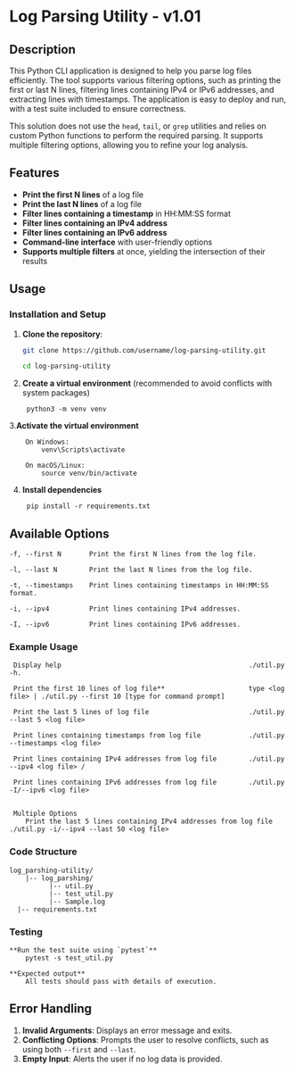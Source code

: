 # Log Parsing Utility - v1.01

## Description

This Python CLI application is designed to help you parse log files efficiently. 
The tool supports various filtering options, such as printing the first or last N lines, filtering lines containing IPv4 or IPv6 addresses, 
and extracting lines with timestamps. The application is easy to deploy and run, with a test suite included to ensure correctness.

This solution does not use the `head`, `tail`, or `grep` utilities and relies on custom Python functions to perform the required parsing. 
It supports multiple filtering options, allowing you to refine your log analysis.

## Features

- **Print the first N lines** of a log file
- **Print the last N lines** of a log file
- **Filter lines containing a timestamp** in HH:MM:SS format
- **Filter lines containing an IPv4 address**
- **Filter lines containing an IPv6 address**
- **Command-line interface** with user-friendly options
- **Supports multiple filters** at once, yielding the intersection of their results

## Usage

### Installation and Setup

1. **Clone the repository**:
   ```bash
   git clone https://github.com/username/log-parsing-utility.git
   
   cd log-parsing-utility

2. **Create a virtual environment** (recommended to avoid conflicts with system packages)

        python3 -m venv venv

3.**Activate the virtual environment**

    	On Windows:
    		venv\Scripts\activate
    	
    	On macOS/Linux:
    		source venv/bin/activate
		
4. **Install dependencies**

	    pip install -r requirements.txt
	
##  Available Options

    -f, --first N       Print the first N lines from the log file.
    
    -l, --last N	    Print the last N lines from the log file.
   
    -t, --timestamps	Print lines containing timestamps in HH:MM:SS format.
    
    -i, --ipv4	        Print lines containing IPv4 addresses.
    
    -I, --ipv6	        Print lines containing IPv6 addresses.


### Example Usage
	
     Display help                                               ./util.py -h.
    
     Print the first 10 lines of log file**                     type <log file> | ./util.py --first 10 [type for command prompt]
     
     Print the last 5 lines of log file                         ./util.py --last 5 <log file>
     
     Print lines containing timestamps from log file            ./util.py --timestamps <log file>
     
     Print lines containing IPv4 addresses from log file        ./util.py --ipv4 <log file> /
     
     Print lines containing IPv6 addresses from log file        ./util.py -I/--ipv6 <log file>
		

     Multiple Options
	    Print the last 5 lines containing IPv4 addresses from log file        ./util.py -i/--ipv4 --last 50 <log file>

###    Code Structure
    log_parshing-utility/
		|-- log_parshing/
			  |-- util.py				     
			  |-- test_util.py		     
			  |-- Sample.log			    
	  |-- requirements.txt		   

### Testing
    **Run the test suite using `pytest`**
        pytest -s test_util.py
            
    **Expected output**
        All tests should pass with details of execution.
	
## Error Handling
1. **Invalid Arguments**: Displays an error message and exits.
2. **Conflicting Options**: Prompts the user to resolve conflicts, such as using both `--first` and `--last`.
3. **Empty Input**: Alerts the user if no log data is provided.
